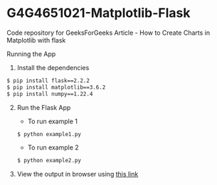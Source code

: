 # G4G4651021-Matplotlib-Flask

Code repository for GeeksForGeeks Article - How to Create Charts in Matplotlib with flask

Running the App

1. Install the dependencies

```bash
$ pip install flask==2.2.2
$ pip install matplotlib==3.6.2
$ pip install numpy==1.22.4
```

2. Run the Flask App

    * To run example 1

    ```bash
    $ python example1.py
    ```

    * To run example 2

    ```bash
    $ python example2.py
    ```

3. View the output in browser using [this link](http://127.0.0.1:5000)